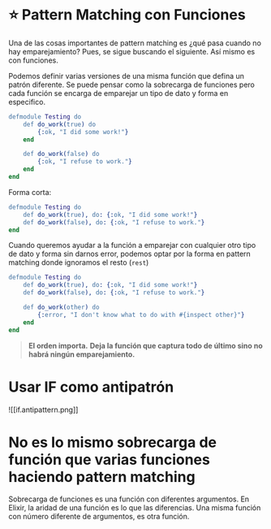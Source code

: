 # ⭐️ Pattern Matching con Funciones

Una de las cosas importantes de pattern matching es ¿qué pasa cuando no hay emparejamiento? Pues, se sigue buscando el siguiente. Así mismo es con funciones.

Podemos definir varias versiones de una misma función que defina un patrón diferente. Se puede pensar como la sobrecarga de funciones pero cada función se encarga de emparejar un tipo de dato y forma en especifico.

```erlang
defmodule Testing do
	def do_work(true) do
		{:ok, "I did some work!"}
	end

	def do_work(false) do
		{:ok, "I refuse to work."}
	end
end
```

Forma corta:
```erlang
defmodule Testing do
	def do_work(true), do: {:ok, "I did some work!"}
	def do_work(false), do: {:ok, "I refuse to work."}
end
```

Cuando queremos ayudar a la función a emparejar con cualquier otro tipo de dato y forma sin darnos error, podemos optar por la forma en pattern matching donde ignoramos el resto (`rest`)

```erlang
defmodule Testing do
	def do_work(true), do: {:ok, "I did some work!"}
	def do_work(false), do: {:ok, "I refuse to work."}

	def do_work(other) do
		{:error, "I don't know what to do with #{inspect other}"}
	end
end
```

> **El orden importa.** **Deja la función que captura todo de último sino no habrá ningún emparejamiento.**

# Usar IF como antipatrón

![[if.antipattern.png]]

# No es lo mismo sobrecarga de función que varias funciones haciendo pattern matching

Sobrecarga de funciones es una función con diferentes argumentos. En Elixir, la aridad de una función es lo que las diferencias. Una misma función con número diferente de argumentos, es otra función.

